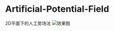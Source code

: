 # Artificial-Potential-Field
2D平面下的人工势场法
![效果图](https://github.com/zzuwz/Artificial-Potential-Field/blob/master/output.jpg)
